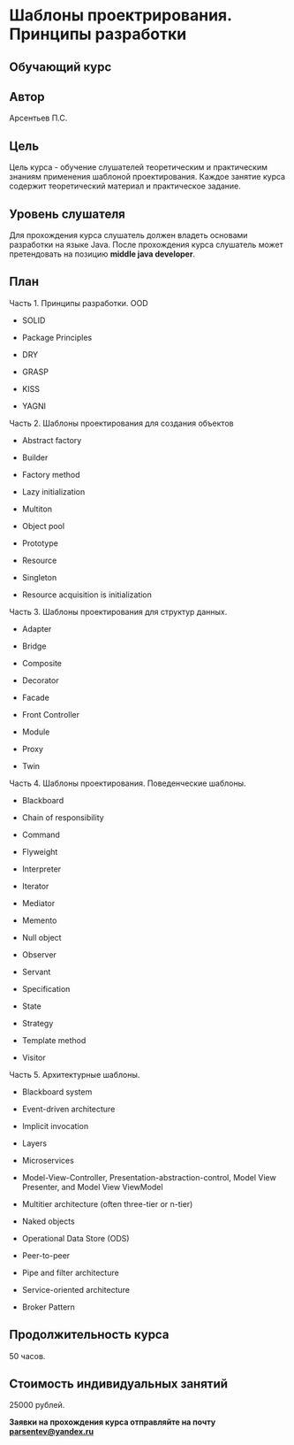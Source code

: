 Шаблоны проектрирования. Принципы разработки
============================================
Обучающий курс
--------------

Автор
-----
Арсентьев П.С.

Цель
----
Цель курса - обучение слушателей теоретическим и практическим знаниям применения шаблоной проектирования. 
Каждое занятие курса содержит теоретический материал и практическое задание.

Уровень слушателя
-----------------
Для прохождения курса слушатель должен владеть основами разработки на языке Java. 
После прохождения курса слушатель может претендовать на позицию **middle java developer**.

План
----
Часть 1. Принципы разработки. OOD

- SOLID

- Package Principles
  
- DRY
  
- GRASP 
  
- KISS
  
- YAGNI

Часть 2. Шаблоны проектирования для создания объектов

- Abstract factory

- Builder

- Factory method

- Lazy initialization

- Multiton

- Object pool

- Prototype

- Resource

- Singleton

- Resource acquisition is initialization

Часть 3. Шаблоны проектирования для структур данных.

- Adapter

- Bridge

- Composite

- Decorator

- Facade

- Front Controller

- Module

- Proxy

- Twin

Часть 4. Шаблоны проектирования. Поведенческие шаблоны.

- Blackboard

- Chain of responsibility

- Command

- Flyweight

- Interpreter

- Iterator

- Mediator

- Memento

- Null object

- Observer

- Servant

- Specification

- State

- Strategy

- Template method

- Visitor

Часть 5. Архитектурные шаблоны. 

- Blackboard system

- Event-driven architecture

- Implicit invocation

- Layers

- Microservices

- Model-View-Controller, Presentation-abstraction-control, Model View Presenter, and Model View ViewModel

- Multitier architecture (often three-tier or n-tier)

- Naked objects

- Operational Data Store (ODS)

- Peer-to-peer

- Pipe and filter architecture

- Service-oriented architecture

- Broker Pattern

Продолжительность курса
-----------------------
50 часов.

Стоимость индивидуальных занятий
--------------------------------
25000 рублей.

**Заявки на прохождения курса отправляйте на почту parsentev@yandex.ru**
